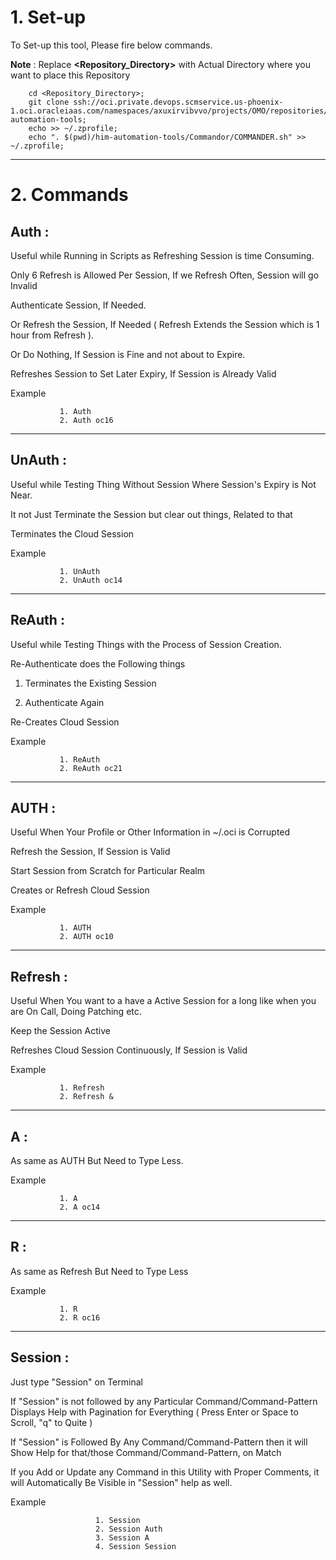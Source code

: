 
# 1. Set-up

To Set-up this tool, Please fire below commands.

**Note** : Replace __<Repository_Directory>__ with Actual Directory where you want to place this Repository 

        cd <Repository_Directory>;
        git clone ssh://oci.private.devops.scmservice.us-phoenix-1.oci.oracleiaas.com/namespaces/axuxirvibvvo/projects/OMO/repositories/him-automation-tools;
        echo >> ~/.zprofile;
        echo ". $(pwd)/him-automation-tools/Commandor/COMMANDER.sh" >> ~/.zprofile;
__________________________________________________________________________________________________________

# 2. Commands

## Auth : 
Useful while Running in Scripts as Refreshing Session is time Consuming.

Only 6 Refresh is Allowed Per Session, If we Refresh Often, Session will go Invalid

Authenticate Session, If Needed.

Or Refresh the Session, If Needed ( Refresh Extends the Session which is 1 hour from Refresh ).

Or Do Nothing, If Session is Fine and not about to Expire.

Refreshes Session to Set Later Expiry, If Session is Already Valid

Example

               1. Auth
               2. Auth oc16
____________________________________________________________________________________________

## UnAuth : 
Useful while Testing Thing Without Session Where Session's Expiry is Not Near.

It not Just Terminate the Session but clear out things, Related to that


Terminates the Cloud Session

Example

               1. UnAuth
               2. UnAuth oc14
____________________________________________________________________________________________

## ReAuth : 
Useful while Testing Things with the Process of Session Creation.

Re-Authenticate does the Following things

1. Terminates the Existing Session

2. Authenticate Again


Re-Creates Cloud Session

Example

               1. ReAuth
               2. ReAuth oc21
____________________________________________________________________________________________

## AUTH : 
Useful When Your Profile or Other Information in ~/.oci is Corrupted


Refresh the Session, If Session is Valid

Start Session from Scratch for Particular Realm


Creates or Refresh Cloud Session


Example

               1. AUTH
               2. AUTH oc10
____________________________________________________________________________________________

## Refresh : 
Useful When You want to a have a Active Session for a long like when you are On Call, Doing Patching etc.


Keep the Session Active

Refreshes Cloud Session Continuously, If Session is Valid

Example

               1. Refresh
               2. Refresh &
____________________________________________________________________________________________

## A : 
As same as AUTH But Need to Type Less.

Example

               1. A
               2. A oc14
____________________________________________________________________________________________

## R : 
As same as Refresh But Need to Type Less

Example

               1. R
               2. R oc16
____________________________________________________________________________________________

## Session : 
Just type "Session" on Terminal


If "Session" is not followed by any Particular Command/Command-Pattern Displays Help with Pagination for Everything ( Press Enter or Space to Scroll, "q" to Quite )

If "Session" is Followed By Any Command/Command-Pattern then it will Show Help for that/those Command/Command-Pattern, on Match

If you Add or Update any Command in this Utility with Proper Comments, it will Automatically Be Visible in "Session" help as well.

Example

                       1. Session
                       2. Session Auth
                       3. Session A
                       4. Session Session